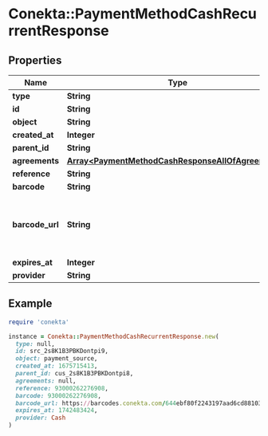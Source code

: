 # Conekta::PaymentMethodCashRecurrentResponse

## Properties

| Name | Type | Description | Notes |
| ---- | ---- | ----------- | ----- |
| **type** | **String** |  |  |
| **id** | **String** |  |  |
| **object** | **String** |  |  |
| **created_at** | **Integer** |  |  |
| **parent_id** | **String** |  | [optional] |
| **agreements** | [**Array&lt;PaymentMethodCashResponseAllOfAgreements&gt;**](PaymentMethodCashResponseAllOfAgreements.md) |  | [optional] |
| **reference** | **String** |  | [optional] |
| **barcode** | **String** |  | [optional] |
| **barcode_url** | **String** | URL to the barcode image, reference is the same as barcode | [optional] |
| **expires_at** | **Integer** |  | [optional] |
| **provider** | **String** |  | [optional] |

## Example

```ruby
require 'conekta'

instance = Conekta::PaymentMethodCashRecurrentResponse.new(
  type: null,
  id: src_2s8K1B3PBKDontpi9,
  object: payment_source,
  created_at: 1675715413,
  parent_id: cus_2s8K1B3PBKDontpi8,
  agreements: null,
  reference: 93000262276908,
  barcode: 93000262276908,
  barcode_url: https://barcodes.conekta.com/644ebf80f2243197aad6cd8810375b905b613dbe.png,
  expires_at: 1742483424,
  provider: Cash
)
```

